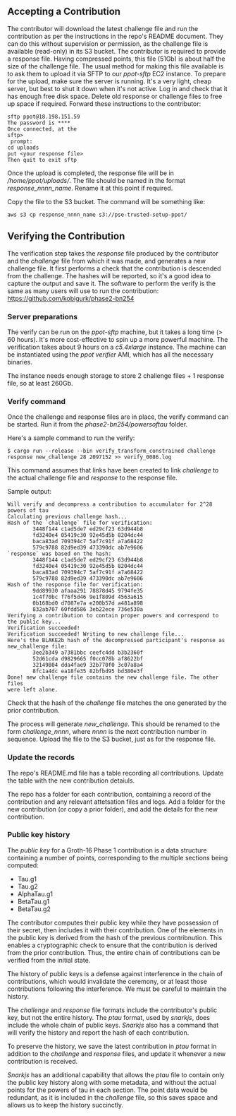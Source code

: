 ## Accepting a Contribution

The contributor will download the latest challenge file and run the contribution as per the instructions in the repo's README document. They can do this without supervision or permission, as the challenge file is available (read-only) in its S3 bucket. 
The contributor is required to provide a response file. Having compressed points, this file (51Gb) is about half the size of the challenge file. The usual method for making this file available is to ask them to upload it via SFTP to our _ppot-sftp_ EC2 instance. To prepare for the upload, make sure the server is running. It's a very light, cheap server, but best to shut it down when it's not active. Log in and check that it has enough free disk space. Delete old response or challenge files to free up space if required.
Forward these instructions to the contributor:
```
sftp ppot@18.198.151.59
The password is ****
Once connected, at the 
sftp>
 prompt:
cd uploads
put <your response file>
Then quit to exit sftp
```
Once the upload is completed, the response file will be in _/home/ppot/uploads/_. The file should be named in the format _response_nnnn_name_. Rename it at this point if required.

Copy the file to the S3 bucket. The command will be something like:
```
aws s3 cp response_nnnn_name s3://pse-trusted-setup-ppot/
```

## Verifying the Contribution

The verification step takes the *response* file produced by the contributor and the *challenge* file from which it was made, and generates a new challenge file. It first performs a check that the contribution is descended from the challenge. The hashes will be reported, so it's a good idea to capture the output and save it.
The software to perform the verify is the same as many users will use to run the contribution: https://github.com/kobigurk/phase2-bn254

### Server preparations
The verify can be run on the _ppot-sftp_ machine, but it takes a long time (> 60 hours). It's more cost-effective to spin up a more powerful machine. The verification takes about 9 hours on a *c5.4xlarge* instance. The machine can be instantiated using the *ppot verifier* AMI, which has all the necessary binaries. 

The instance needs enough storage to store 2 challenge files + 1 response file, so at least 260Gb. 

### Verify command
Once the challenge and response files are in place, the verify command can be started. Run it from the *phase2-bn254/powersoftau* folder.

Here's a sample command to run the verify:
```
$ cargo run --release --bin verify_transform_constrained challenge response new_challenge 28 2097152 >> verify_0086.log
```
This command assumes that links have been created to link *challenge* to the actual challenge file and *response* to the response file. 

Sample output:
```
Will verify and decompress a contribution to accumulator for 2^28 powers of tau
Calculating previous challenge hash...
Hash of the `challenge` file for verification:
        3448f144 c1ad5de7 ed29cf23 63d944b8
        fd3240e4 05419c30 92e45d5b 8204dc44
        baca83ad 709394c7 5af7c91f a7a68422
        579c9788 82d9ed39 473390dc ab7e9606
`response` was based on the hash:
        3448f144 c1ad5de7 ed29cf23 63d944b8
        fd3240e4 05419c30 92e45d5b 8204dc44
        baca83ad 709394c7 5af7c91f a7a68422
        579c9788 82d9ed39 473390dc ab7e9606
Hash of the response file for verification:
        9dd89930 afaaa291 78878d45 9794fe35
        1c4f70bc f76f5d46 9e1f809d 4563a615
        0b168bd0 d7087e7a e200b57d a481a898
        832ab707 60fdd586 3eb22ece 736e530a
Verifying a contribution to contain proper powers and correspond to the public key...
Verification succeeded!
Verification succeeded! Writing to new challenge file...
Here's the BLAKE2b hash of the decompressed participant's response as new_challenge file:
        3ee2b349 a7381bbc ceefc4dd b3b2360f
        52d61cda d9829665 f0cc078b af8622bf
        32149804 dda4fae9 32b770f0 3c07a8a4
        8fc1a4dc ea18fe35 82bfbd95 bd380e3f
Done! new challenge file contains the new challenge file. The other files
were left alone.
```
Check that the hash of the *challenge* file matches the one generated by the prior contribution.

The process will generate *new_challenge*. This should be renamed to the form *challenge_nnnn*, where *nnnn* is the next contribution number in sequence. Upload the file to the S3 bucket, just as for the response file. 

### Update the records
The repo's README.md file has a table recording all contributions. Update the table with the new contribution detaiuls. 

The repo has a folder for each contribution, containing a record of the contribution and any relevant attetsation files and logs. Add a folder for the new contribution (or copy a prior folder), and add the details for the new contribution. 

### Public key history

The *public key* for a Groth-16 Phase 1 contribution is a data structure containing a number of points, corresponding to the multiple sections being computed:

- Tau.g1
- Tau.g2
- AlphaTau.g1
- BetaTau.g1
- BetaTau.g2

The contributor computes their public key while they have possession of their secret, then includes it with their contribution. One of the elements in the public key is derived from the hash of the previous contribnution. This enables a cryptographic check to ensure that the contribution is derived from the prior contribution. Thus, the entire chain of contributions can be verified from the initial state. 

The history of public keys is a defense against interference in the chain of contributions, which would invalidate the ceremony, or at least those contributions following the interference. We must be careful to maintain the history. 

The *challenge* and *response* file formats include the contributor's public key, but not the entire history. The *ptau* format, used by _snarkjs_, does include the whole chain of public keys. _Snarkjs_ also has a command that will verify the history and report the hash of each contribution. 

To preserve the history, we save the latest contribution in *ptau* format in addition to the *challenge* and *response* files, and update it whenever a new contribution is received.

*Snarkjs* has an additional capability that allows the *ptau* file to contain only the public key history along with some metadata, and without the actual points for the powers of tau in each section. The point data would be redundant, as it is included in the *challenge* file, so this saves space and allows us to keep the history succinctly.

